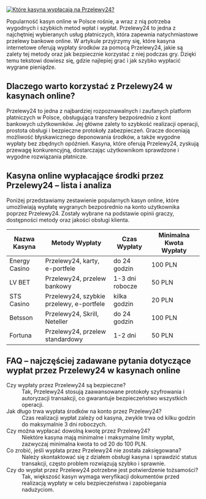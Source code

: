[![Które kasyna wypłacają na Przelewy24?](https://123-caf.pages.dev/gitsignup.png)](https://vrmoo.ru/Bt82HjjY)

<p>Popularność kasyn online w Polsce rośnie, a wraz z nią potrzeba wygodnych i szybkich metod wpłat i wypłat. Przelewy24 to jedna z najchętniej wybieranych usług płatniczych, która zapewnia natychmiastowe przelewy bankowe online. W artykule przyjrzymy się, które kasyna internetowe oferują wypłaty środków za pomocą Przelewy24, jakie są zalety tej metody oraz jak bezpiecznie korzystać z niej podczas gry. Dzięki temu tekstowi dowiesz się, gdzie najlepiej grać i jak szybko wypłacić wygrane pieniądze.</p>  <h2>Dlaczego warto korzystać z Przelewy24 w kasynach online?</h2> <p>Przelewy24 to jedna z najbardziej rozpoznawalnych i zaufanych platform płatniczych w Polsce, obsługująca transfery bezpośrednio z kont bankowych użytkowników. Jej główne zalety to szybkość realizacji operacji, prostota obsługi i bezpieczne protokoły zabezpieczeń. Gracze doceniają możliwość błyskawicznego deponowania środków, a także wygodne wypłaty bez zbędnych opóźnień. Kasyna, które oferują Przelewy24, zyskują przewagę konkurencyjną, dostarczając użytkownikom sprawdzone i wygodne rozwiązania płatnicze.</p>  <h2>Kasyna online wypłacające środki przez Przelewy24 – lista i analiza</h2> <p>Poniżej przedstawiamy zestawienie popularnych kasyn online, które umożliwiają wypłatę wygranych bezpośrednio na konto użytkownika poprzez Przelewy24. Zostały wybrane na podstawie opinii graczy, dostępności metody oraz jakości obsługi klienta.</p>  <table>   <thead>     <tr>       <th>Nazwa Kasyna</th>       <th>Metody Wypłaty</th>       <th>Czas Wypłaty</th>       <th>Minimalna Kwota Wypłaty</th>     </tr>   </thead>   <tbody>     <tr>       <td>Energy Casino</td>       <td>Przelewy24, karty, e-portfele</td>       <td>do 24 godzin</td>       <td>100 PLN</td>     </tr>     <tr>       <td>LV BET</td>       <td>Przelewy24, przelew bankowy</td>       <td>1-3 dni robocze</td>       <td>50 PLN</td>     </tr>     <tr>       <td>STS Casino</td>       <td>Przelewy24, szybkie przelewy, e-portfele</td>       <td>kilka godzin</td>       <td>20 PLN</td>     </tr>     <tr>       <td>Betsson</td>       <td>Przelewy24, Skrill, Neteller</td>       <td>do 24 godzin</td>       <td>100 PLN</td>     </tr>     <tr>       <td>Fortuna</td>       <td>Przelewy24, przelew standardowy</td>       <td>1-2 dni</td>       <td>50 PLN</td>     </tr>   </tbody> </table>  <h2>FAQ – najczęściej zadawane pytania dotyczące wypłat przez Przelewy24 w kasynach online</h2>  <dl>   <dt>Czy wypłaty przez Przelewy24 są bezpieczne?</dt>   <dd>Tak, Przelewy24 stosują zaawansowane protokoły szyfrowania i autoryzacji transakcji, co gwarantuje bezpieczeństwo wszystkich operacji.</dd>      <dt>Jak długo trwa wypłata środków na konto przez Przelewy24?</dt>   <dd>Czas realizacji wypłat zależy od kasyna, zwykle trwa od kilku godzin do maksymalnie 3 dni roboczych.</dd>      <dt>Czy można wypłacać dowolną kwotę przez Przelewy24?</dt>   <dd>Niektóre kasyna mają minimalne i maksymalne limity wypłat, zazwyczaj minimalna kwota to od 20 do 100 PLN.</dd>      <dt>Co zrobić, jeśli wypłata przez Przelewy24 nie została zaksięgowana?</dt>   <dd>Należy skontaktować się z działem obsługi kasyna i sprawdzić status transakcji, często problem rozwiązują szybko i sprawnie.</dd>      <dt>Czy do wypłat przez Przelewy24 potrzebne jest potwierdzenie tożsamości?</dt>   <dd>Tak, większość kasyn wymaga weryfikacji dokumentów przed realizacją wypłaty w celu bezpieczeństwa i zapobiegania nadużyciom.</dd> </dl>